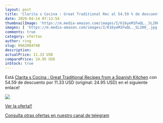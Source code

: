 ```yaml
---
layout: post
title: 'Clarita s Cocina : Great Traditional Rec al 54.59 % de descuento'
date: 2020-04-14 07:13:54
thumbnailImage: 'https://m.media-amazon.com/images/I/616yeM1FwQL._SL200_.jpg'
images: [ 'https://m.media-amazon.com/images/I/616yeM1FwQL._SL200_.jpg' ]
comments: true
category: ofertas
author: ring
slug: 0942084748
description:
actualPrice: 11.33 USD
comparePrice: 24.95 USD
inStock: true
---
```


Está [Clarita s Cocina : Great Traditional Recipes from a Spanish Kitchen](https://www.amazon.com/dp/0942084748/?tag=redken08-20) con 54.59 de descuento por 11.33 USD (original: 24.95 USD) en el siguiente enlace!

[![](https://m.media-amazon.com/images/I/616yeM1FwQL._SL200_.jpg)](https://www.amazon.com/dp/0942084748/?tag=redken08-20)

[Ver la oferta!!](https://www.amazon.com/dp/0942084748/?tag=redken08-20)

[Consulta otras ofertas en nuestro canal de telegram](https://t.me/s/ofertas25)
